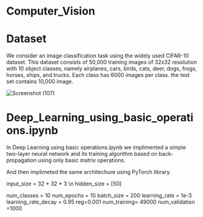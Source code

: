 # Computer_Vision

# Dataset 

We consider an image classification task using the widely used CIFAR-10 dataset. This dataset consists of 50,000 training images of 32x32 resolution with 10 object classes, namely airplanes, cars, birds, cats, deer, dogs, frogs, horses, ships, and trucks. Each class has 6000 images per class. the test set contains 10,000 image.

![Screenshot (107)](https://user-images.githubusercontent.com/80224279/166724323-c023a961-bde7-4a06-a098-3b168df4421e.png)

# Deep_Learning_using_basic_operations.ipynb
In Deep Learning using basic operations.ipynb we implimented a simple two-layer neural network and its training algorithm based on back-propagation using only basic matrix operations. 

And then implimeted the same architechure using PyTorch library. 

input_size = 32 * 32 * 3 \n
hidden_size = [50]

num_classes = 10
num_epochs = 10
batch_size = 200
learning_rate = 1e-3
learning_rate_decay = 0.95
reg=0.001
num_training= 49000
num_validation =1000
